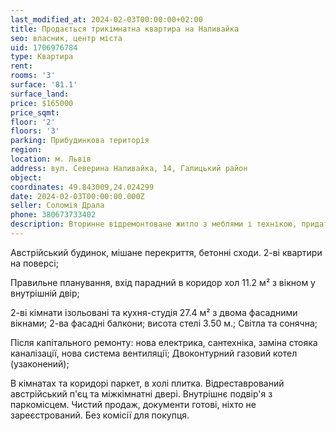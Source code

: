```yaml
---
last_modified_at: 2024-02-03T00:00:00+02:00
title: Продається трикімнатна квартира на Наливайка
seo: власник, центр міста
uid: 1706976784
type: Квартира
rent:
rooms: '3'
surface: '81.1'
surface_land:
price: $165000
price_sqmt:
floor: '2'
floors: '3'
parking: Прибудинкова територія
region:
location: м. Львів
address: вул. Северина Наливайка, 14, Галицький район
object:
coordinates: 49.843009,24.024299
date: 2024-02-03T00:00:00.000Z
seller: Соломія Драла
phone: 380673733402
description: Вторинне відремонтоване житло з меблями і технікою, придатне для проживання
---
```


Австрійський будинок, мішане перекриття, бетонні сходи. 2-ві квартири на поверсі;

Правильне планування, вхід парадний в коридор хол 11.2 м² з вікном у внутрішній двір;

2-ві кімнати ізольовані та кухня-студія 27.4 м² з двома фасадними вікнами; 2-ва фасадні балкони; висота стелі 3.50 м.;
Світла та сонячна;

Після капітального ремонту: нова електрика, сантехніка, заміна стояка каналізації, нова система вентиляції;
Двоконтурний газовий котел (узаконений);

В кімнатах та коридорі паркет, в холі плитка. Відреставрований австрійський п'єц та міжкімнатні двері. Внутрішнє подвір'я з паркомісцем. Чистий продаж, документи готові, ніхто не зареєстрований. Без комісії для покупця.
